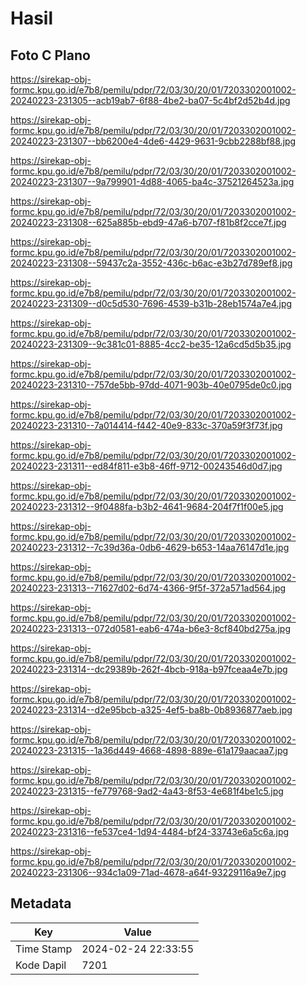 # Hasil

## Foto C Plano

https://sirekap-obj-formc.kpu.go.id/e7b8/pemilu/pdpr/72/03/30/20/01/7203302001002-20240223-231305--acb19ab7-6f88-4be2-ba07-5c4bf2d52b4d.jpg

https://sirekap-obj-formc.kpu.go.id/e7b8/pemilu/pdpr/72/03/30/20/01/7203302001002-20240223-231307--bb6200e4-4de6-4429-9631-9cbb2288bf88.jpg

https://sirekap-obj-formc.kpu.go.id/e7b8/pemilu/pdpr/72/03/30/20/01/7203302001002-20240223-231307--9a799901-4d88-4065-ba4c-37521264523a.jpg

https://sirekap-obj-formc.kpu.go.id/e7b8/pemilu/pdpr/72/03/30/20/01/7203302001002-20240223-231308--625a885b-ebd9-47a6-b707-f81b8f2cce7f.jpg

https://sirekap-obj-formc.kpu.go.id/e7b8/pemilu/pdpr/72/03/30/20/01/7203302001002-20240223-231308--59437c2a-3552-436c-b6ac-e3b27d789ef8.jpg

https://sirekap-obj-formc.kpu.go.id/e7b8/pemilu/pdpr/72/03/30/20/01/7203302001002-20240223-231309--d0c5d530-7696-4539-b31b-28eb1574a7e4.jpg

https://sirekap-obj-formc.kpu.go.id/e7b8/pemilu/pdpr/72/03/30/20/01/7203302001002-20240223-231309--9c381c01-8885-4cc2-be35-12a6cd5d5b35.jpg

https://sirekap-obj-formc.kpu.go.id/e7b8/pemilu/pdpr/72/03/30/20/01/7203302001002-20240223-231310--757de5bb-97dd-4071-903b-40e0795de0c0.jpg

https://sirekap-obj-formc.kpu.go.id/e7b8/pemilu/pdpr/72/03/30/20/01/7203302001002-20240223-231310--7a014414-f442-40e9-833c-370a59f3f73f.jpg

https://sirekap-obj-formc.kpu.go.id/e7b8/pemilu/pdpr/72/03/30/20/01/7203302001002-20240223-231311--ed84f811-e3b8-46ff-9712-00243546d0d7.jpg

https://sirekap-obj-formc.kpu.go.id/e7b8/pemilu/pdpr/72/03/30/20/01/7203302001002-20240223-231312--9f0488fa-b3b2-4641-9684-204f7f1f00e5.jpg

https://sirekap-obj-formc.kpu.go.id/e7b8/pemilu/pdpr/72/03/30/20/01/7203302001002-20240223-231312--7c39d36a-0db6-4629-b653-14aa76147d1e.jpg

https://sirekap-obj-formc.kpu.go.id/e7b8/pemilu/pdpr/72/03/30/20/01/7203302001002-20240223-231313--71627d02-6d74-4366-9f5f-372a571ad564.jpg

https://sirekap-obj-formc.kpu.go.id/e7b8/pemilu/pdpr/72/03/30/20/01/7203302001002-20240223-231313--072d0581-eab6-474a-b6e3-8cf840bd275a.jpg

https://sirekap-obj-formc.kpu.go.id/e7b8/pemilu/pdpr/72/03/30/20/01/7203302001002-20240223-231314--dc29389b-262f-4bcb-918a-b97fceaa4e7b.jpg

https://sirekap-obj-formc.kpu.go.id/e7b8/pemilu/pdpr/72/03/30/20/01/7203302001002-20240223-231314--d2e95bcb-a325-4ef5-ba8b-0b8936877aeb.jpg

https://sirekap-obj-formc.kpu.go.id/e7b8/pemilu/pdpr/72/03/30/20/01/7203302001002-20240223-231315--1a36d449-4668-4898-889e-61a179aacaa7.jpg

https://sirekap-obj-formc.kpu.go.id/e7b8/pemilu/pdpr/72/03/30/20/01/7203302001002-20240223-231315--fe779768-9ad2-4a43-8f53-4e681f4be1c5.jpg

https://sirekap-obj-formc.kpu.go.id/e7b8/pemilu/pdpr/72/03/30/20/01/7203302001002-20240223-231316--fe537ce4-1d94-4484-bf24-33743e6a5c6a.jpg

https://sirekap-obj-formc.kpu.go.id/e7b8/pemilu/pdpr/72/03/30/20/01/7203302001002-20240223-231306--934c1a09-71ad-4678-a64f-93229116a9e7.jpg


## Metadata

| Key        | Value               |
| ---------- | ------------------- |
| Time Stamp | 2024-02-24 22:33:55 |
| Kode Dapil | 7201                |



